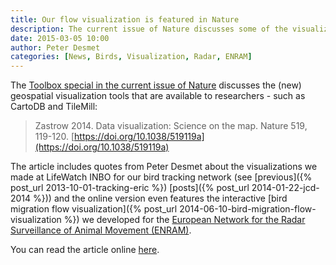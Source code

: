 ```yaml
---
title: Our flow visualization is featured in Nature
description: The current issue of Nature discusses some of the visualization tools we use.
date: 2015-03-05 10:00
author: Peter Desmet
categories: [News, Birds, Visualization, Radar, ENRAM]
---
```


The [Toolbox special in the current issue of Nature](https://doi.org/10.1038/519119a) discusses the (new) geospatial visualization tools that are available to researchers - such as CartoDB and TileMill:

> Zastrow 2014. Data visualization: Science on the map. Nature 519, 119-120. [https://doi.org/10.1038/519119a](https://doi.org/10.1038/519119a)

The article includes quotes from Peter Desmet about the visualizations we made at LifeWatch INBO for our bird tracking network (see [previous]({% post_url 2013-10-01-tracking-eric %}) [posts]({% post_url 2014-01-22-jcd-2014 %})) and the online version even features the interactive [bird migration flow visualization]({% post_url 2014-06-10-bird-migration-flow-visualization %}) we developed for the [European Network for the Radar Surveillance of Animal Movement (ENRAM)](http://enram.eu).

You can read the article online [here](https://doi.org/10.1038/519119a).
